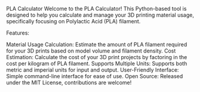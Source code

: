 PLA Calculator
Welcome to the PLA Calculator! This Python-based tool is designed to help you calculate and manage your 3D printing material usage, specifically focusing on Polylactic Acid (PLA) filament.

Features:

Material Usage Calculation: Estimate the amount of PLA filament required for your 3D prints based on model volume and filament density.
Cost Estimation: Calculate the cost of your 3D print projects by factoring in the cost per kilogram of PLA filament.
Supports Multiple Units: Supports both metric and imperial units for input and output.
User-Friendly Interface: Simple command-line interface for ease of use.
Open Source: Released under the MIT License, contributions are welcome!
